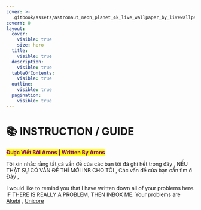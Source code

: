 ```yaml
---
cover: >-
  .gitbook/assets/astronaut_neon_planet_4k_live_wallpaper_by_livewallpaperspc_dg3rcdd-fullview.jpg
coverY: 0
layout:
  cover:
    visible: true
    size: hero
  title:
    visible: true
  description:
    visible: true
  tableOfContents:
    visible: true
  outline:
    visible: true
  pagination:
    visible: true
---
```


# 📚 INSTRUCTION / GUIDE

<mark style="color:purple;">**Được Viết Bởi Arons | Written By Arons**</mark>

Tôi xin nhắc rằng tất cả vấn đề của các bạn tôi đã ghi hết trong đây , NẾU THẬT SỰ CÓ VẤN ĐỀ THÌ MỚI INB CHO TÔI , Các vấn đề của bạn cần tìm ở [Đây](akebi/cac-loi-thuong-gap.md) ,



I would like to remind you that I have written down all of your problems here. IF THERE IS REALLY A PROBLEM, THEN INBOX ME. Your problems are [Akebi](akebi-eng/questions.md) , [Unicore](unicore/questions.md)

